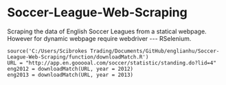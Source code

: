 Soccer-League-Web-Scraping
==========================
Scraping the data of English Soccer Leagues from a statical webpage.
However for dynamic webpage require webdriver --- RSelenium.

```{r}
source('C:/Users/Scibrokes Trading/Documents/GitHub/englianhu/Soccer-League-Web-Scraping/function/downloadMatch.R')
URL = "http://app.en.gooooal.com/soccer/statistic/standing.do?lid=4"
eng2012 = downloadMatch(URL, year = 2012)
eng2013 = downloadMatch(URL, year = 2013)
```
